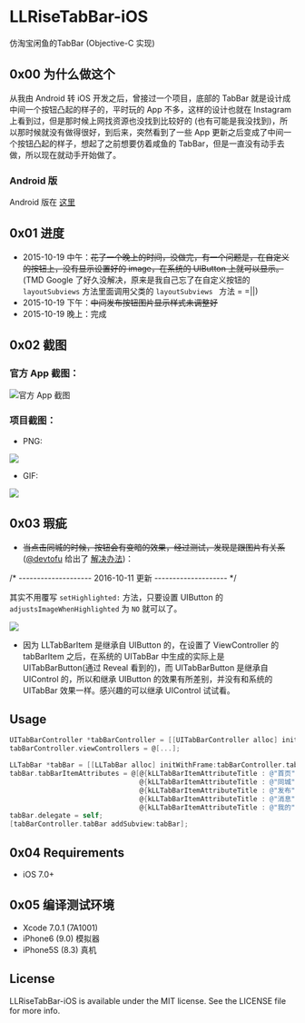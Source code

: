 # LLRiseTabBar-iOS
仿淘宝闲鱼的TabBar (Objective-C 实现)

## 0x00 为什么做这个
从我由 Android 转 iOS 开发之后，曾接过一个项目，底部的 TabBar 就是设计成中间一个按钮凸起的样子的，平时玩的 App 不多，这样的设计也就在 Instagram 上看到过，但是那时候上网找资源也没找到比较好的 (也有可能是我没找到)，所以那时候就没有做得很好，到后来，突然看到了一些 App 更新之后变成了中间一个按钮凸起的样子，想起了之前想要仿着咸鱼的 TabBar，但是一直没有动手去做，所以现在就动手开始做了。

### Android 版
Android 版在 [这里](https://github.com/NoCodeNoWife/LLRiseTabBar-Android)

## 0x01 进度
- 2015-10-19 中午：~~花了一个晚上的时间，没做完，有一个问题是，在自定义的按钮上，没有显示设置好的 image，在系统的 UIButton 上就可以显示。~~ (TMD Google 了好久没解决，原来是我自己忘了在自定义按钮的 ``layoutSubviews`` 方法里面调用父类的 ``layoutSubviews `` 方法 = =||)
- 2015-10-19 下午：~~中间发布按钮图片显示样式未调整好~~
- 2015-10-19 晚上：完成

## 0x02 截图
### 官方 App 截图：
![官方 App 截图](https://github.com/NoCodeNoWife/LLRiseTabBar-iOS/blob/master/Screenshot/Official.png)

### 项目截图：
- PNG:

![](https://github.com/NoCodeNoWife/LLRiseTabBar-iOS/blob/master/Screenshot/LLRiseTabBar-iOS.png)

- GIF:

![](https://github.com/NoCodeNoWife/LLRiseTabBar-iOS/blob/master/Screenshot/llrisedemo.gif)

## 0x03 瑕疵
- ~~当点击同城的时候，按钮会有变暗的效果，经过测试，发现是跟图片有关系~~ ([@devtofu](https://github.com/devtofu) 给出了 [解决办法](https://github.com/NoCodeNoWife/LLRiseTabBar-iOS/issues/1))：

/* -------------------- 2016-10-11 更新 -------------------- */

其实不用覆写 ``setHighlighted:`` 方法，只要设置 UIButton 的 ``adjustsImageWhenHighlighted`` 为 ``NO`` 就可以了。

![](https://github.com/NoCodeNoWife/LLRiseTabBar-iOS/blob/master/Screenshot/flaw.png)

- 因为 LLTabBarItem 是继承自 UIButton 的，在设置了 ViewController 的 tabBarItem 之后，在系统的 UITabBar 中生成的实际上是 UITabBarButton(通过 Reveal 看到的)，而 UITabBarButton 是继承自 UIControl 的，所以和继承 UIButton 的效果有所差别，并没有和系统的 UITabBar 效果一样。感兴趣的可以继承 UIControl 试试看。

## Usage
``` Objective-C
UITabBarController *tabBarController = [[UITabBarController alloc] init];
tabBarController.viewControllers = @[...];

LLTabBar *tabBar = [[LLTabBar alloc] initWithFrame:tabBarController.tabBar.bounds];
tabBar.tabBarItemAttributes = @[@{kLLTabBarItemAttributeTitle : @"首页", kLLTabBarItemAttributeNormalImageName : @"home_normal", kLLTabBarItemAttributeSelectedImageName : @"home_highlight", kLLTabBarItemAttributeType : @(LLTabBarItemNormal)},
                                @{kLLTabBarItemAttributeTitle : @"同城", kLLTabBarItemAttributeNormalImageName : @"mycity_normal", kLLTabBarItemAttributeSelectedImageName : @"mycity_highlight", kLLTabBarItemAttributeType : @(LLTabBarItemNormal)},
                                @{kLLTabBarItemAttributeTitle : @"发布", kLLTabBarItemAttributeNormalImageName : @"post_normal", kLLTabBarItemAttributeSelectedImageName : @"post_normal", kLLTabBarItemAttributeType : @(LLTabBarItemRise)},
                                @{kLLTabBarItemAttributeTitle : @"消息", kLLTabBarItemAttributeNormalImageName : @"message_normal", kLLTabBarItemAttributeSelectedImageName : @"message_highlight", kLLTabBarItemAttributeType : @(LLTabBarItemNormal)},
                                @{kLLTabBarItemAttributeTitle : @"我的", kLLTabBarItemAttributeNormalImageName : @"account_normal", kLLTabBarItemAttributeSelectedImageName : @"account_highlight", kLLTabBarItemAttributeType : @(LLTabBarItemNormal)}];
tabBar.delegate = self;
[tabBarController.tabBar addSubview:tabBar];
```

## 0x04 Requirements
- iOS 7.0+

## 0x05 编译测试环境
- Xcode 7.0.1 (7A1001)
- iPhone6 (9.0) 模拟器
- iPhone5S (8.3) 真机

## License
LLRiseTabBar-iOS is available under the MIT license. See the LICENSE file for more info.

